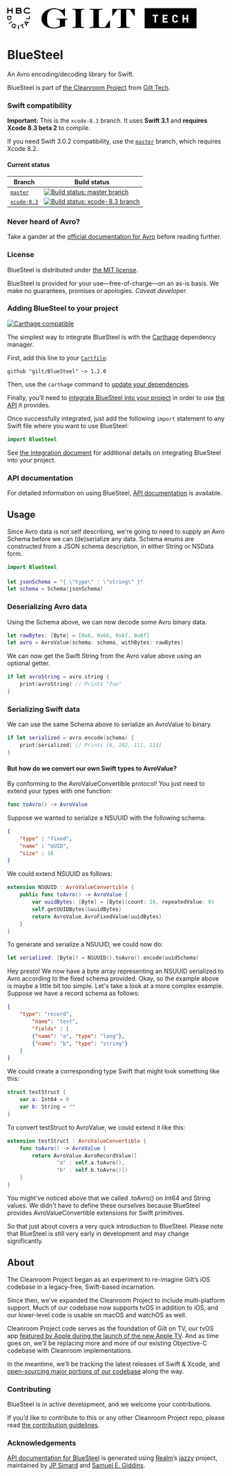 ![HBC Digital logo](https://raw.githubusercontent.com/gilt/Cleanroom/master/Assets/hbc-digital-logo.png)     
![Gilt Tech logo](https://raw.githubusercontent.com/gilt/Cleanroom/master/Assets/gilt-tech-logo.png)

# BlueSteel

An Avro encoding/decoding library for Swift.

BlueSteel is part of [the Cleanroom Project](https://github.com/gilt/Cleanroom) from [Gilt Tech](http://tech.gilt.com).


### Swift compatibility

**Important:** This is the `xcode-8.3` branch. It uses **Swift 3.1** and **requires Xcode 8.3 beta 2** to compile.

If you need Swift 3.0.2 compatibility, use the [`master`](https://github.com/gilt/BlueSteel) branch, which requires Xcode 8.2.


#### Current status

Branch|Build status
--------|------------------------
[`master`](https://github.com/gilt/BlueSteel)|[![Build status: master branch](https://travis-ci.org/gilt/BlueSteel.svg?branch=master)](https://travis-ci.org/gilt/BlueSteel)
[`xcode-8.3`](https://github.com/gilt/BlueSteel/tree/xcode-8.3)|[![Build status: xcode-8.3 branch](https://travis-ci.org/gilt/BlueSteel.svg?branch=xcode-8.3)](https://travis-ci.org/gilt/BlueSteel)


### Never heard of Avro?

Take a gander at the [official documentation for Avro](http://avro.apache.org/docs/current/) before reading further.


### License

BlueSteel is distributed under [the MIT license](https://github.com/gilt/BlueSteel/blob/xcode-8.3/LICENSE).

BlueSteel is provided for your use—free-of-charge—on an as-is basis. We make no guarantees, promises or apologies. *Caveat developer.*


### Adding BlueSteel to your project

[![Carthage compatible](https://img.shields.io/badge/Carthage-compatible-4BC51D.svg?style=flat)](https://github.com/Carthage/Carthage)

The simplest way to integrate BlueSteel is with the [Carthage](https://github.com/Carthage/Carthage) dependency manager.

First, add this line to your [`Cartfile`](https://github.com/Carthage/Carthage/blob/master/Documentation/Artifacts.md#cartfile):

```
github "gilt/BlueSteel" ~> 1.2.0
```

Then, use the `carthage` command to [update your dependencies](https://github.com/Carthage/Carthage#upgrading-frameworks).

Finally, you’ll need to [integrate BlueSteel into your project](https://github.com/gilt/BlueSteel/blob/xcode-8.3/INTEGRATION.md) in order to use [the API](https://rawgit.com/gilt/BlueSteel/xcode-8.3/Documentation/API/index.html) it provides.

Once successfully integrated, just add the following `import` statement to any Swift file where you want to use BlueSteel:

```swift
import BlueSteel
```

See [the Integration document](https://github.com/gilt/BlueSteel/blob/xcode-8.3/INTEGRATION.md) for additional details on integrating BlueSteel into your project.


### API documentation

For detailed information on using BlueSteel, [API documentation](https://rawgit.com/gilt/BlueSteel/xcode-8.3/Documentation/API/index.html) is available.


## Usage

Since Avro data is not self describing, we're going to need to supply an Avro Schema before we can (de)serialize any data. Schema enums are constructed from a JSON schema description, in either String or NSData form.

```swift
import BlueSteel

let jsonSchema = "{ \"type\" : \"string\" }"
let schema = Schema(jsonSchema)
```

### Deserializing Avro data

Using the Schema above, we can now decode some Avro binary data.

```swift
let rawBytes: [Byte] = [0x6, 0x66, 0x6f, 0x6f]
let avro = AvroValue(schema: schema, withBytes: rawBytes)
```

We can now get the Swift String from the Avro value above using an optional getter.
```swift
if let avroString = avro.string {
    print(avroString) // Prints "foo"
}
```

### Serializing Swift data

We can use the same Schema above to serialize an AvroValue to binary.

```swift
if let serialized = avro.encode(schema) {
    print(serialized) // Prints [6, 102, 111, 111]
}
```

#### But how do we convert our own Swift types to AvroValue?

By conforming to the AvroValueConvertible protocol! You just need to extend your types with one function:
```swift
func toAvro() -> AvroValue
```

Suppose we wanted to serialize a NSUUID with the following schema:

```JSON
{
    "type" : "fixed",
    "name" : "UUID",
    "size" : 16
}
```

We could extend NSUUID as follows:

```swift
extension NSUUID : AvroValueConvertible {
    public func toAvro() -> AvroValue {
        var uuidBytes: [Byte] = [Byte](count: 16, repeatedValue: 0)
        self.getUUIDBytes(&uuidBytes)
        return AvroValue.AvroFixedValue(uuidBytes)
    }
}
```

To generate and serialize a NSUUID, we could now do:

```swift
let serialized: [Byte]? = NSUUID().toAvro().encode(uuidSchema)
```
Hey presto! We now have a byte array representing an NSUUID serialized to Avro according to the fixed schema provided.
Okay, so the example above is maybe a little bit too simple. Let's take a look at a more complex example. Suppose we have a record schema as follows:

```JSON
{
    "type": "record", 
        "name": "test",
        "fields" : [
        {"name": "a", "type": "long"},
        {"name": "b", "type": "string"}
    ]
}
```

We could create a corresponding type Swift that might look something like this:
```swift
struct testStruct {
    var a: Int64 = 0
    var b: String = ""
}
```

To convert testStruct to AvroValue, we could extend it like this:

```swift
extension testStruct : AvroValueConvertible {
    func toAvro() -> AvroValue {
        return AvroValue.AvroRecordValue([
                "a" : self.a.toAvro(),
                "b" : self.b.toAvro()])
    }
}
```

You might've noticed above that we called .toAvro() on Int64 and String values. We didn't have to define these ourselves because BlueSteel provides AvroValueConvertible extensions for Swift primitives.

So that just about covers a very quick introduction to BlueSteel. Please note that BlueSteel is still very early in development and may change significantly.


## About

The Cleanroom Project began as an experiment to re-imagine Gilt’s iOS codebase in a legacy-free, Swift-based incarnation.

Since then, we’ve expanded the Cleanroom Project to include multi-platform support. Much of our codebase now supports tvOS in addition to iOS, and our lower-level code is usable on macOS and watchOS as well.

Cleanroom Project code serves as the foundation of Gilt on TV, our tvOS app [featured by Apple during the launch of the new Apple TV](http://www.apple.com/apple-events/september-2015/). And as time goes on, we'll be replacing more and more of our existing Objective-C codebase with Cleanroom implementations.

In the meantime, we’ll be tracking the latest releases of Swift & Xcode, and [open-sourcing major portions of our codebase](https://github.com/gilt/Cleanroom#open-source-by-default) along the way.


### Contributing

BlueSteel is in active development, and we welcome your contributions.

If you’d like to contribute to this or any other Cleanroom Project repo, please read [the contribution guidelines](https://github.com/gilt/Cleanroom#contributing-to-the-cleanroom-project).


### Acknowledgements

[API documentation for BlueSteel](https://rawgit.com/gilt/BlueSteel/xcode-8.3/Documentation/API/index.html) is generated using [Realm](http://realm.io)’s [jazzy](https://github.com/realm/jazzy/) project, maintained by [JP Simard](https://github.com/jpsim) and [Samuel E. Giddins](https://github.com/segiddins).


